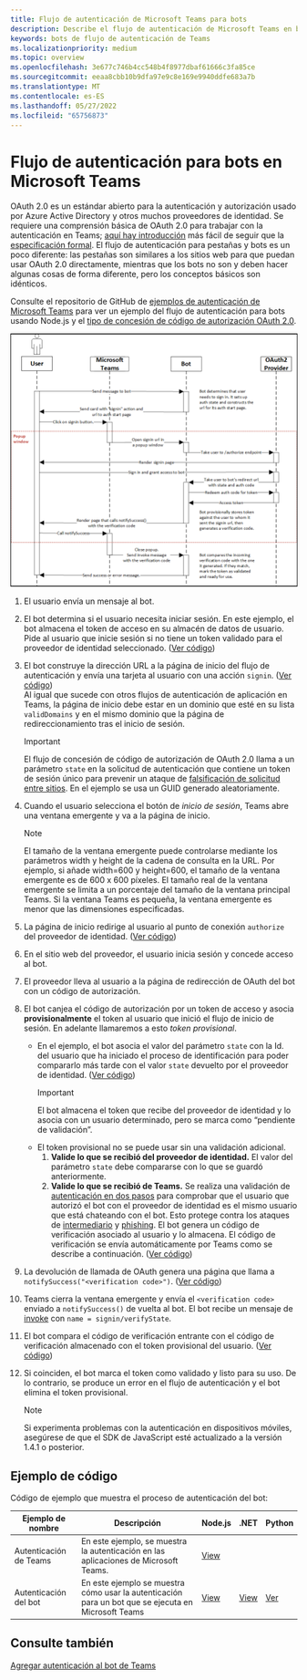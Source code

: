 ```yaml
---
title: Flujo de autenticación de Microsoft Teams para bots
description: Describe el flujo de autenticación de Microsoft Teams en bots con un ejemplo de código.
keywords: bots de flujo de autenticación de Teams
ms.localizationpriority: medium
ms.topic: overview
ms.openlocfilehash: 3e677c746b4cc548b4f8977dbaf61666c3fa85ce
ms.sourcegitcommit: eeaa8cbb10b9dfa97e9c8e169e9940ddfe683a7b
ms.translationtype: MT
ms.contentlocale: es-ES
ms.lasthandoff: 05/27/2022
ms.locfileid: "65756873"
---
```

# <a name="authentication-flow-for-bots-in-microsoft-teams"></a>Flujo de autenticación para bots en Microsoft Teams

OAuth 2.0 es un estándar abierto para la autenticación y autorización usado por Azure Active Directory y otros muchos proveedores de identidad. Se requiere una comprensión básica de OAuth 2.0 para trabajar con la autenticación en Teams; [aquí hay introducción](https://aaronparecki.com/oauth-2-simplified/) más fácil de seguir que la [especificación formal](https://oauth.net/2/). El flujo de autenticación para pestañas y bots es un poco diferente: las pestañas son similares a los sitios web para que puedan usar OAuth 2.0 directamente, mientras que los bots no son y deben hacer algunas cosas de forma diferente, pero los conceptos básicos son idénticos.

Consulte el repositorio de GitHub de [ejemplos de autenticación de Microsoft Teams](https://github.com/OfficeDev/Microsoft-Teams-Samples/tree/main/samples/app-auth/nodejs) para ver un ejemplo del flujo de autenticación para bots usando Node.js y el [tipo de concesión de código de autorización OAuth 2.0](https://oauth.net/2/grant-types/authorization-code/).

![Diagrama de secuencia de autenticación de bots](../../../assets/images/authentication/bot_auth_sequence_diagram.png)

1. El usuario envía un mensaje al bot.
2. El bot determina si el usuario necesita iniciar sesión.
   En este ejemplo, el bot almacena el token de acceso en su almacén de datos de usuario. Pide al usuario que inicie sesión si no tiene un token validado para el proveedor de identidad seleccionado. ([Ver código](https://github.com/OfficeDev/microsoft-teams-sample-auth-node/blob/469952a26d618dbf884a3be53c7d921cc580b1e2/src/utils/AuthenticationUtils.ts#L58-L76))
3. El bot construye la dirección URL a la página de inicio del flujo de autenticación y envía una tarjeta al usuario con una acción `signin`. ([Ver código](https://github.com/OfficeDev/microsoft-teams-sample-auth-node/blob/469952a26d618dbf884a3be53c7d921cc580b1e2/src/dialogs/BaseIdentityDialog.ts#L160-L190))</br>
    Al igual que sucede con otros flujos de autenticación de aplicación en Teams, la página de inicio debe estar en un dominio que esté en su lista `validDomains` y en el mismo dominio que la página de redireccionamiento tras el inicio de sesión.
    > [!IMPORTANT]
    > El flujo de concesión de código de autorización de OAuth 2.0 llama a un parámetro `state` en la solicitud de autenticación que contiene un token de sesión único para prevenir un ataque de [falsificación de solicitud entre sitios](https://en.wikipedia.org/wiki/Cross-site_request_forgery). En el ejemplo se usa un GUID generado aleatoriamente.
4. Cuando el usuario selecciona el botón de *inicio de sesión*, Teams abre una ventana emergente y va a la página de inicio.
   > [!NOTE]
   > El tamaño de la ventana emergente puede controlarse mediante los parámetros width y height de la cadena de consulta en la URL. Por ejemplo, si añade width=600 y height=600, el tamaño de la ventana emergente es de 600 x 600 píxeles. El tamaño real de la ventana emergente se limita a un porcentaje del tamaño de la ventana principal Teams. Si la ventana Teams es pequeña, la ventana emergente es menor que las dimensiones especificadas.

5. La página de inicio redirige al usuario al punto de conexión `authorize` del proveedor de identidad. ([Ver código](https://github.com/OfficeDev/microsoft-teams-sample-auth-node/blob/469952a26d618dbf884a3be53c7d921cc580b1e2/public/html/auth-start.html#L51-L56))
6. En el sitio web del proveedor, el usuario inicia sesión y concede acceso al bot.
7. El proveedor lleva al usuario a la página de redirección de OAuth del bot con un código de autorización.
8. El bot canjea el código de autorización por un token de acceso y asocia **provisionalmente** el token al usuario que inició el flujo de inicio de sesión. En adelante llamaremos a esto *token provisional*.
    * En el ejemplo, el bot asocia el valor del parámetro `state` con la Id. del usuario que ha iniciado el proceso de identificación para poder compararlo más tarde con el valor `state` devuelto por el proveedor de identidad. ([Ver código](https://github.com/OfficeDev/microsoft-teams-sample-auth-node/blob/469952a26d618dbf884a3be53c7d921cc580b1e2/src/AuthBot.ts#L70-L99))
      > [!IMPORTANT]
      > El bot almacena el token que recibe del proveedor de identidad y lo asocia con un usuario determinado, pero se marca como “pendiente de validación”.
    * El token provisional no se puede usar sin una validación adicional.
      1. **Valide lo que se recibió del proveedor de identidad.** El valor del parámetro `state` debe compararse con lo que se guardó anteriormente.
      1. **Valide lo que se recibió de Teams.** Se realiza una validación de [autenticación en dos pasos](https://en.wikipedia.org/wiki/Man-in-the-middle_attack) para comprobar que el usuario que autorizó el bot con el proveedor de identidad es el mismo usuario que está chateando con el bot. Esto protege contra los ataques de [intermediario](https://en.wikipedia.org/wiki/Man-in-the-middle_attack) y [phishing](https://en.wikipedia.org/wiki/Phishing). El bot genera un código de verificación asociado al usuario y lo almacena. El código de verificación se envía automáticamente por Teams como se describe a continuación. ([Ver código](https://github.com/OfficeDev/microsoft-teams-sample-auth-node/blob/469952a26d618dbf884a3be53c7d921cc580b1e2/src/AuthBot.ts#L100-L113))
9. La devolución de llamada de OAuth genera una página que llama a `notifySuccess("<verification code>")`. ([Ver código](https://github.com/OfficeDev/microsoft-teams-sample-auth-node/blob/master/src/views/oauth-callback-success.hbs))
10. Teams cierra la ventana emergente y envía el `<verification code>` enviado a `notifySuccess()` de vuelta al bot. El bot recibe un mensaje de [invoke](/bot-framework/dotnet/bot-builder-dotnet-activities#invoke) con `name = signin/verifyState`.
11. El bot compara el código de verificación entrante con el código de verificación almacenado con el token provisional del usuario. ([Ver código](https://github.com/OfficeDev/microsoft-teams-sample-auth-node/blob/469952a26d618dbf884a3be53c7d921cc580b1e2/src/dialogs/BaseIdentityDialog.ts#L127-L140))
12. Si coinciden, el bot marca el token como validado y listo para su uso. De lo contrario, se produce un error en el flujo de autenticación y el bot elimina el token provisional.

    > [!NOTE]
    > Si experimenta problemas con la autenticación en dispositivos móviles, asegúrese de que el SDK de JavaScript esté actualizado a la versión 1.4.1 o posterior.

## <a name="code-sample"></a>Ejemplo de código

Código de ejemplo que muestra el proceso de autenticación del bot:

| **Ejemplo de nombre** | **Descripción** | **Node.js** | **.NET** | **Python** |
|-----------------|----------------|--------------|----------|-----------|
| Autenticación de Teams | En este ejemplo, se muestra la autenticación en las aplicaciones de Microsoft Teams. | [View](https://github.com/OfficeDev/microsoft-teams-sample-auth-node) | | |
| Autenticación del bot | En este ejemplo se muestra cómo usar la autenticación para un bot que se ejecuta en Microsoft Teams | [View](https://github.com/microsoft/BotBuilder-Samples/tree/main/samples/javascript_nodejs/46.teams-auth) | [View](https://github.com/microsoft/BotBuilder-Samples/tree/main/samples/csharp_dotnetcore/46.teams-auth) | [Ver](https://github.com/microsoft/BotBuilder-Samples/tree/main/samples/python/46.teams-auth)

## <a name="see-also"></a>Consulte también

[Agregar autenticación al bot de Teams](add-authentication.md)
